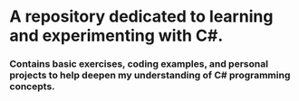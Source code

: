 # A repository dedicated to learning and experimenting with C#. 
### Contains basic exercises, coding examples, and personal projects to help deepen my understanding of C# programming concepts.
